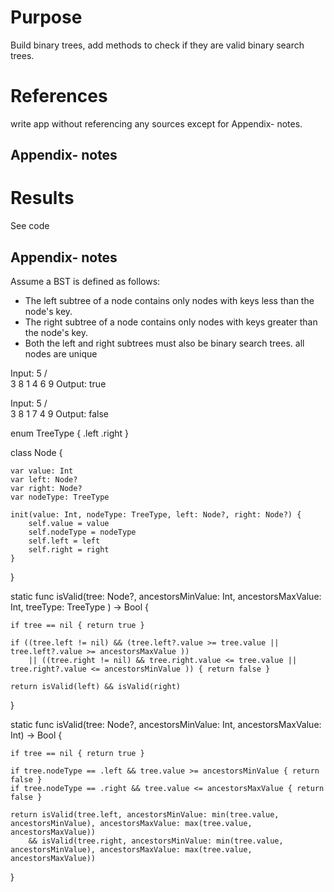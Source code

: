 # Purpose
Build binary trees, add methods to check if they are valid binary search trees.

# References
write app without referencing any sources except for Appendix- notes.

## Appendix- notes

# Results
See code

## Appendix- notes

Assume a BST is defined as follows:
- The left subtree of a node contains only nodes with keys less than the node's key.
- The right subtree of a node contains only nodes with keys greater than the node's key.
- Both the left and right subtrees must also be binary search trees.
all nodes are unique

Input:
     5
   /   \
  3     8
 1 4  6  9
Output: true

Input:
     5
   /   \
  3     8
 1 7  4  9
Output: false

enum TreeType {
     .left
     .right
}

class Node {

    var value: Int
    var left: Node?
    var right: Node?
    var nodeType: TreeType

    init(value: Int, nodeType: TreeType, left: Node?, right: Node?) {
        self.value = value
        self.nodeType = nodeType
        self.left = left
        self.right = right
    }
}


static func isValid(tree: Node?, ancestorsMinValue: Int, ancestorsMaxValue: Int, treeType: TreeType ) -> Bool {

    if tree == nil { return true }

    if ((tree.left != nil) && (tree.left?.value >= tree.value || tree.left?.value >= ancestorsMaxValue ))
        || ((tree.right != nil) && tree.right.value <= tree.value || tree.right?.value <= ancestorsMinValue )) { return false }

    return isValid(left) && isValid(right)

}

static func isValid(tree: Node?, ancestorsMinValue: Int, ancestorsMaxValue: Int) -> Bool {

    if tree == nil { return true }

    if tree.nodeType == .left && tree.value >= ancestorsMinValue { return false }
    if tree.nodeType == .right && tree.value <= ancestorsMaxValue { return false }

    return isValid(tree.left, ancestorsMinValue: min(tree.value, ancestorsMinValue), ancestorsMaxValue: max(tree.value, ancestorsMaxValue))
        && isValid(tree.right, ancestorsMinValue: min(tree.value, ancestorsMinValue), ancestorsMaxValue: max(tree.value, ancestorsMaxValue))
}

